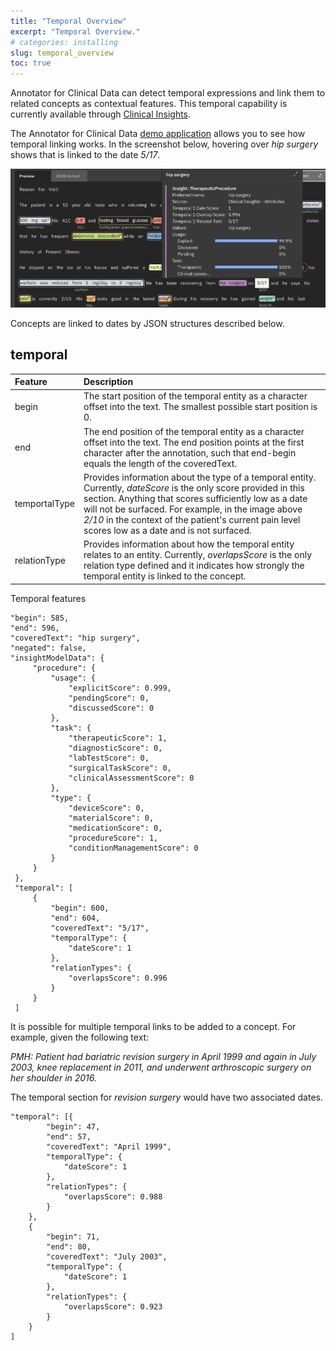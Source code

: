 ```yaml
---
title: "Temporal Overview"
excerpt: "Temporal Overview."
# categories: installing
slug: temporal_overview
toc: true
---
```

<!--                                                                    -->
<!-- (C) Copyright Merative US L.P. and others 2020, 2023               -->
<!--                                                                    -->
<!-- SPDX-License-Identifier: Apache-2.0                                -->
<!--                                                                    -->

<!-- # Temporal Overview -->

Annotator for Clinical Data can detect temporal expressions and link them to related concepts as contextual features. This temporal capability is currently available through [Clinical Insights](/clouddocs/clinical_insights_overview/).  

The Annotator for Clinical Data [demo application](https://acd-try-it-out.mybluemix.net/preview) allows you to see how temporal linking works.  In the screenshot below, hovering over _hip surgery_ shows that is linked to the date _5/17_.

![demoAppTemporal](../../images/demoAppTemporal.png)

Concepts are linked to dates by JSON structures described below.

## temporal

| Feature | Description |
|:--------|:------------|
| begin | The start position of the temporal entity as a character offset into the text.  The smallest possible start position is 0. |
| end | The end position of the temporal entity as a character offset into the text. The end position points at the first character after the annotation, such that end-begin equals the length of the coveredText. |
| temportalType | Provides information about the type of a temporal entity.  Currently, _dateScore_ is the only score provided in this section.  Anything that scores sufficiently low as a date will not be surfaced.  For example, in the image above _2/10_ in the context of the patient's current pain level scores low as a date and is not surfaced. |
| relationType | Provides information about how the temporal entity relates to an entity.  Currently, _overlapsScore_ is the only relation type defined and it indicates how strongly the temporal entity is linked to the concept. |

Temporal features

```
"begin": 585,
"end": 596,
"coveredText": "hip surgery",
"negated": false,
"insightModelData": {
     "procedure": {
         "usage": {
             "explicitScore": 0.999,
             "pendingScore": 0,
             "discussedScore": 0
         },
         "task": {
             "therapeuticScore": 1,
             "diagnosticScore": 0,
             "labTestScore": 0,
             "surgicalTaskScore": 0,
             "clinicalAssessmentScore": 0
         },
         "type": {
             "deviceScore": 0,
             "materialScore": 0,
             "medicationScore": 0,
             "procedureScore": 1,
             "conditionManagementScore": 0
         }
     }
 },
 "temporal": [
     {
         "begin": 600,
         "end": 604,
         "coveredText": "5/17",
         "temporalType": {
             "dateScore": 1
         },
         "relationTypes": {
             "overlapsScore": 0.996
         }
     }
 ]
```

It is possible for multiple temporal links to be added to a concept.  For example, given the following text:

_PMH: Patient had bariatric revision surgery in April 1999 and again in July 2003, knee replacement in 2011, and underwent arthroscopic surgery on her shoulder in 2016._

The temporal section for _revision surgery_ would have two associated dates.

```
"temporal": [{
		"begin": 47,
		"end": 57,
		"coveredText": "April 1999",
		"temporalType": {
			"dateScore": 1
		},
		"relationTypes": {
			"overlapsScore": 0.988
		}
	},
	{
		"begin": 71,
		"end": 80,
		"coveredText": "July 2003",
		"temporalType": {
			"dateScore": 1
		},
		"relationTypes": {
			"overlapsScore": 0.923
		}
	}
]
```

